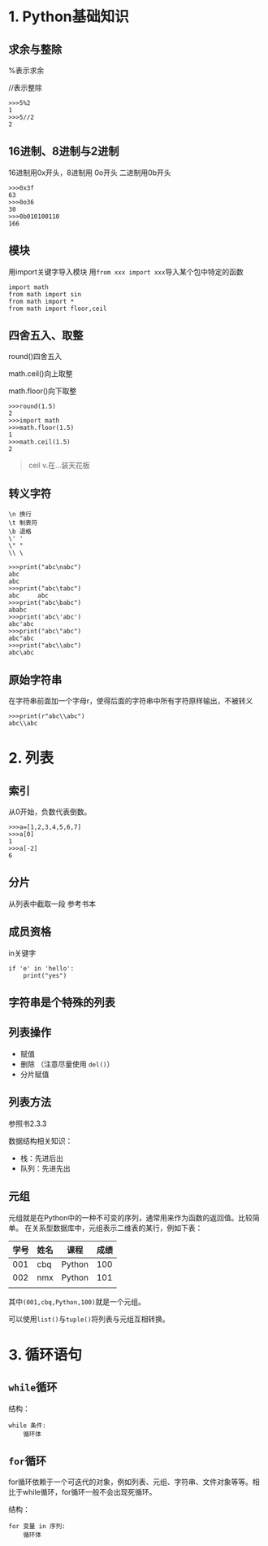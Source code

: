 
# 1. Python基础知识
## 求余与整除
%表示求余

//表示整除

    >>>5%2
    1
    >>>5//2
    2


## 16进制、8进制与2进制
16进制用0x开头，8进制用 0o开头 二进制用0b开头

    >>>0x3f
    63
    >>>0o36
    30
    >>>0b010100110
    166

## 模块
用import关键字导入模块
用`from xxx import xxx`导入某个包中特定的函数

    import math
    from math import sin
    from math import *
    from math import floor,ceil

## 四舍五入、取整
round()四舍五入

math.ceil()向上取整

math.floor()向下取整

    >>>round(1.5)
    2
    >>>import math
    >>>math.floor(1.5)
    1
    >>>math.ceil(1.5)
    2

>ceil  v.在…装天花板

## 转义字符
    \n 换行
    \t 制表符
    \b 退格
    \' '
    \" "
    \\ \

    >>>print("abc\nabc")
    abc
    abc
    >>>print("abc\tabc")
    abc     abc
    >>>print("abc\babc")
    ababc
    >>>print('abc\'abc')
    abc'abc
    >>>print("abc\"abc")
    abc"abc
    >>>print("abc\\abc")
    abc\abc

## 原始字符串
在字符串前面加一个字母r，使得后面的字符串中所有字符原样输出，不被转义
    
    >>>print(r"abc\\abc")
    abc\\abc



# 2. 列表
## 索引
从0开始，负数代表倒数。

    >>>a=[1,2,3,4,5,6,7]
    >>>a[0]
    1
    >>>a[-2]
    6

## 分片
从列表中截取一段
参考书本

## 成员资格
in关键字

    if 'e' in 'hello':
        print("yes")

## 字符串是个特殊的列表

## 列表操作
* 赋值
* 删除 （注意尽量使用 `del()`）
* 分片赋值

## 列表方法
参照书2.3.3

数据结构相关知识：
* 栈：先进后出
* 队列：先进先出

## 元组
元组就是在Python中的一种不可变的序列，通常用来作为函数的返回值。比较简单。
在关系型数据库中，元组表示二维表的某行，例如下表：

|学号|姓名|课程|成绩|
|--|--|--|--|
|001|cbq|Python|100|
|002|nmx|Python|101|
||||

其中`(001,cbq,Python,100)`就是一个元组。

可以使用`list()`与`tuple()`将列表与元组互相转换。

# 3. 循环语句
## `while`循环
结构：

    while 条件:
        循环体

## `for`循环
for循环依赖于一个可迭代的对象，例如列表、元组、字符串、文件对象等等。相比于while循环，for循环一般不会出现死循环。

结构：

    for 变量 in 序列:
        循环体
